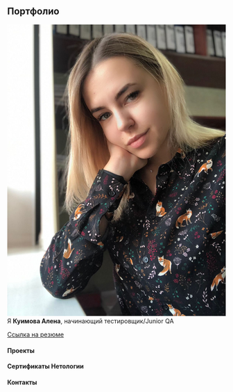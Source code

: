 ## Портфолио 

![](https://github.com/alvikui/alvikui/blob/main/assets/f053b665-22fd-45d2-928b-a6b7c04818b0.jpg) Я **Куимова Алена**, начинающий тестировщик/Junior QA

[Ссылка на резюме](https://docs.google.com/document/d/1v-w55XhKNjJapyWcKduyC6bLnRlCw1PU/edit?usp=sharing&ouid=107877928262337062453&rtpof=true&sd=true)


#### Проекты


#### Сертификаты Нетологии


#### Контакты